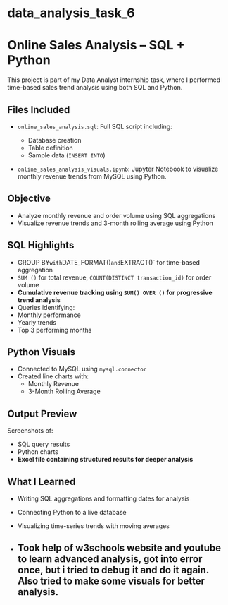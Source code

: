 # data_analysis_task_6

# Online Sales Analysis – SQL + Python

This project is part of my Data Analyst internship task, where I performed time-based sales trend analysis using both SQL and Python.

## Files Included

- `online_sales_analysis.sql`: Full SQL script including:
  - Database creation
  - Table definition
  - Sample data (`INSERT INTO`)

- `online_sales_analysis_visuals.ipynb`: Jupyter Notebook to visualize monthly revenue trends from MySQL using Python.

## Objective

- Analyze monthly revenue and order volume using SQL aggregations
- Visualize revenue trends and 3-month rolling average using Python

## SQL Highlights

  - GROUP BY` with `DATE_FORMAT()` and `EXTRACT()` for time-based aggregation
  - `SUM ()` for total revenue, `COUNT(DISTINCT transaction_id)` for order volume
  - **Cumulative revenue tracking using `SUM() OVER ()` for progressive trend analysis**
  - Queries identifying:  
   - Monthly performance  
   - Yearly trends  
   - Top 3 performing months 

## Python Visuals

- Connected to MySQL using `mysql.connector`
- Created line charts with:
  - Monthly Revenue
  - 3-Month Rolling Average

## Output Preview

Screenshots of:
- SQL query results
- Python charts
- **Excel file containing structured results for deeper analysis** 

## What I Learned

- Writing SQL aggregations and formatting dates for analysis
- Connecting Python to a live database
- Visualizing time-series trends with moving averages

- ## Took help of w3schools website and youtube to learn advanced analysis, got into error once, but i tried to debug it and do it again. Also tried to make some visuals for better analysis.
